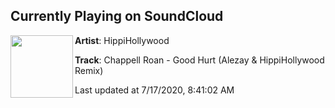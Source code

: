 ## Currently Playing on SoundCloud

[<img align="left" width="100" src="https://i1.sndcdn.com/artworks-000504257301-awbsng-t50x50.jpg">](https://soundcloud.com/hippihollywood/chappell-roan?in=saxurn/sets/tester/)

**Artist**: HippiHollywood 

**Track**: Chappell Roan - Good Hurt (Alezay & HippiHollywood Remix)

Last updated at 7/17/2020, 8:41:02 AM
